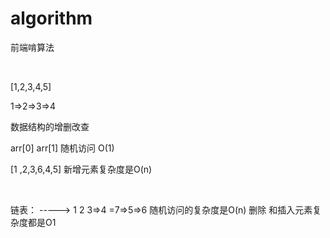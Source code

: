 # algorithm
前端啃算法


​

[1,2,3,4,5]
​

1=>2=>3=>4
​

数据结构的增删改查


arr[0]  arr[1]  随机访问 O(1)
​

[1 ,2,3,6,4,5] 新增元素复杂度是O(n)
​

​

链表：
 ----->
1    2       3=>4  =7=>5=>6
随机访问的复杂度是O(n) 
删除 和插入元素复杂度都是O1





